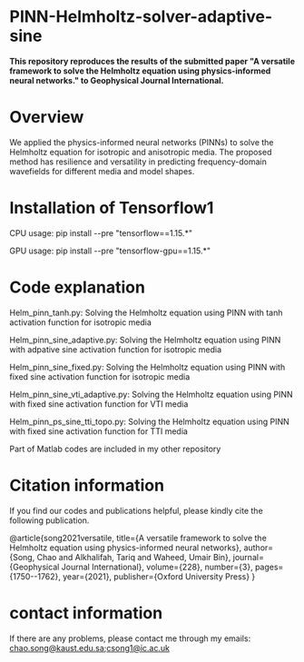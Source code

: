 # PINN-Helmholtz-solver-adaptive-sine
**This repository reproduces the results of the submitted paper "A versatile framework to solve the Helmholtz equation using physics-informed neural networks." to Geophysical Journal International.**

# Overview

We applied the physics-informed neural networks (PINNs) to solve the Helmholtz equation for isotropic and anisotropic media. The proposed method has resilience and versatility in predicting frequency-domain wavefields for different media and model shapes.


# Installation of Tensorflow1

CPU usage: pip install --pre "tensorflow==1.15.*"

GPU usage: pip install --pre "tensorflow-gpu==1.15.*"

# Code explanation

Helm_pinn_tanh.py: Solving the Helmholtz equation using PINN with tanh activation function for isotropic media

Helm_pinn_sine_adaptive.py: Solving the Helmholtz equation using PINN with adpative sine activation function for isotropic media

Helm_pinn_sine_fixed.py: Solving the Helmholtz equation using PINN with fixed sine activation function for isotropic media

Helm_pinn_sine_vti_adaptive.py: Solving the Helmholtz equation using PINN with fixed sine activation function for VTI media

Helm_pinn_ps_sine_tti_topo.py: Solving the Helmholtz equation using PINN with fixed sine activation function for TTI media

Part of Matlab codes are included in my other repository

# Citation information

If you find our codes and publications helpful, please kindly cite the following publication.

@article{song2021versatile,
  title={A versatile framework to solve the Helmholtz equation using physics-informed neural networks},
  author={Song, Chao and Alkhalifah, Tariq and Waheed, Umair Bin},
  journal={Geophysical Journal International},
  volume={228},
  number={3},
  pages={1750--1762},
  year={2021},
  publisher={Oxford University Press}
}

# contact information
If there are any problems, please contact me through my emails: chao.song@kaust.edu.sa;csong1@ic.ac.uk
